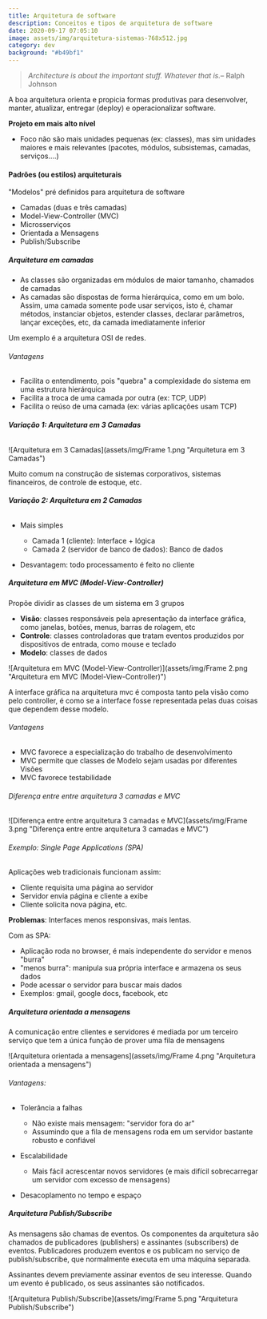 ```yaml
---
title: Arquitetura de software
description: Conceitos e tipos de arquitetura de software
date: 2020-09-17 07:05:10
image: assets/img/arquitetura-sistemas-768x512.jpg
category: dev
background: "#b49bf1"
---
```

> *Architecture is about the important stuff. Whatever that is.*– Ralph Johnson

A boa arquitetura orienta e propicia formas produtivas para desenvolver, manter, atualizar, entregar (deploy) e operacionalizar software.

**Projeto em mais alto nível**

* Foco não são mais unidades pequenas (ex: classes), mas sim unidades maiores e mais relevantes (pacotes, módulos, subsistemas, camadas, serviços....)

#### Padrões (ou estilos) arquiteturais

"Modelos" pré definidos para arquitetura de software

* Camadas (duas e três camadas)
* Model-View-Controller (MVC)
* Microsserviços
* Orientada a Mensagens
* Publish/Subscribe

##### Arquitetura em camadas

* As classes são organizadas em módulos de maior tamanho, chamados de camadas
* As camadas são dispostas de forma hierárquica, como em um bolo. Assim, uma camada somente pode usar serviços, isto é, chamar métodos, instanciar objetos, estender classes, declarar parâmetros, lançar exceções, etc, da camada imediatamente inferior

Um exemplo é a arquitetura OSI de redes.

###### Vantagens

* Facilita o entendimento, pois "quebra" a complexidade do sistema em uma estrutura hierárquica 
* Facilita a troca de uma camada por outra (ex: TCP, UDP)
* Facilita o reúso de uma camada (ex: várias aplicações usam TCP)

###### **Variação 1: Arquitetura em 3 Camadas**

![Arquitetura em 3 Camadas](assets/img/Frame 1.png "Arquitetura em 3 Camadas")

Muito comum na construção de sistemas corporativos, sistemas financeiros, de controle de estoque, etc.

###### **Variação 2: Arquitetura em 2 Camadas**

* Mais simples

  * Camada 1 (cliente): Interface + lógica
  * Camada 2 (servidor de banco de dados): Banco de dados
* Desvantagem: todo processamento é feito no cliente

##### Arquitetura em MVC (Model-View-Controller)

Propõe dividir as classes de um sistema em 3 grupos

* **Visão**:  classes responsáveis pela apresentação da interface gráfica, como janelas, botões, menus, barras de rolagem, etc
* **Controle**: classes controladoras que tratam eventos produzidos por dispositivos de entrada, como mouse e teclado
* **Modelo**: classes de dados

![Arquitetura em MVC (Model-View-Controller)](assets/img/Frame 2.png "Arquitetura em MVC (Model-View-Controller)")

A interface gráfica na arquitetura mvc é composta tanto pela visão como pelo controller, é como se a interface fosse representada pelas duas coisas que dependem desse modelo.

###### Vantagens

* MVC favorece a especialização do trabalho de desenvolvimento
* MVC permite que classes de Modelo sejam usadas por diferentes Visões
* MVC favorece testabilidade  

###### Diferença entre entre arquitetura 3 camadas e MVC

![Diferença entre entre arquitetura 3 camadas e MVC](assets/img/Frame 3.png "Diferença entre entre arquitetura 3 camadas e MVC")

###### Exemplo: Single Page Applications (SPA)

Aplicações web tradicionais funcionam assim:

* Cliente requisita uma página ao servidor
* Servidor envia página e cliente a exibe
* Cliente solicita nova página, etc.

**Problemas**: Interfaces menos responsivas, mais lentas.

Com as SPA:

* Aplicação roda no browser, é mais independente do servidor e menos "burra"
* "menos burra": manipula sua própria interface e armazena os seus dados
* Pode acessar o servidor para buscar mais dados
* Exemplos: gmail, google docs, facebook, etc

##### Arquitetura orientada a mensagens

A comunicação entre clientes e servidores é mediada por um terceiro serviço que tem a única função de prover uma fila de mensagens

![Arquitetura orientada a mensagens](assets/img/Frame 4.png "Arquitetura orientada a mensagens")

###### Vantagens:

* Tolerância a falhas

  * Não existe mais mensagem: "servidor fora do ar"
  * Assumindo que a fila de mensagens roda em um servidor bastante robusto e confiável
* Escalabilidade

  * Mais fácil acrescentar novos servidores (e mais difícil sobrecarregar um servidor com excesso de mensagens)
* Desacoplamento no tempo e espaço

##### Arquitetura Publish/Subscribe

As mensagens são chamas de eventos. Os componentes da arquitetura são chamados de publicadores (publishers) e assinantes (subscribers) de eventos. Publicadores produzem eventos e os publicam no serviço de publish/subscribe, que normalmente executa em uma máquina separada.

Assinantes devem previamente assinar eventos de seu interesse. Quando um evento é publicado, os seus assinantes são notificados.

![Arquitetura Publish/Subscribe](assets/img/Frame 5.png "Arquitetura Publish/Subscribe")
